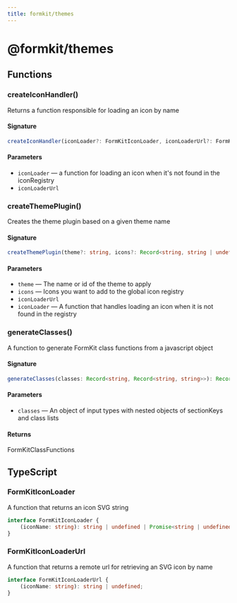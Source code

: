 ```yaml
---
title: formkit/themes
---
```


# @formkit/themes

<page-toc></page-toc>

## Functions

### createIconHandler()

Returns a function responsible for loading an icon by name

#### Signature

```typescript
createIconHandler(iconLoader?: FormKitIconLoader, iconLoaderUrl?: FormKitIconLoaderUrl): FormKitIconLoader;
```

#### Parameters

* `iconLoader` — a function for loading an icon when it's not found in the iconRegistry
* `iconLoaderUrl`

### createThemePlugin()

Creates the theme plugin based on a given theme name

#### Signature

```typescript
createThemePlugin(theme?: string, icons?: Record<string, string | undefined>, iconLoaderUrl?: FormKitIconLoaderUrl, iconLoader?: FormKitIconLoader): (node: FormKitNode) => any;
```

#### Parameters

* `theme` — The name or id of the theme to apply
* `icons` — Icons you want to add to the global icon registry
* `iconLoaderUrl`
* `iconLoader` — A function that handles loading an icon when it is not found in the registry

### generateClasses()

A function to generate FormKit class functions from a javascript object

#### Signature

```typescript
generateClasses(classes: Record<string, Record<string, string>>): Record<string, string | FormKitClasses | Record<string, boolean>>;
```

#### Parameters

* `classes` — An object of input types with nested objects of sectionKeys and class lists

#### Returns

 FormKitClassFunctions

## TypeScript

### FormKitIconLoader

A function that returns an icon SVG string

```typescript
interface FormKitIconLoader {
    (iconName: string): string | undefined | Promise<string | undefined>;
}
```

### FormKitIconLoaderUrl

A function that returns a remote url for retrieving an SVG icon by name

```typescript
interface FormKitIconLoaderUrl {
    (iconName: string): string | undefined;
}
```
